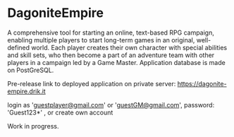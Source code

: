# DagoniteEmpire

A comprehensive tool for starting an online, text-based RPG campaign, enabling multiple players to start long-term games in an original, well-defined world. Each player creates their own character with special abilities and skill sets, who then become a part of an adventure team with other players in a campaign led by a Game Master. 
Application database is made on PostGreSQL. 


Pre-release link to deployed application on private server:
https://dagonite-empire.drik.it

login as 'guestplayer@gmail.com' or 'guestGM@gmail.com', password: 'Guest123*' , or create own account

Work in progress.

